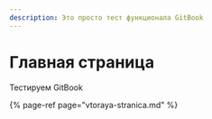 ```yaml
---
description: Это просто тест функционала GitBook
---
```


# Главная страница

Тестируем GitBook

{% page-ref page="vtoraya-stranica.md" %}



